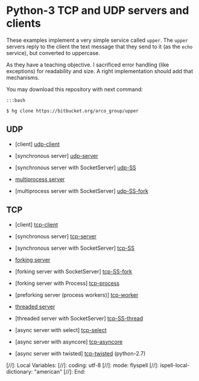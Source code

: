 Python-3 TCP and UDP servers and clients
========================================

These examples implement a very simple service called ``upper``. The ``upper`` servers
reply to the client the text message that they send to it (as the ``echo`` service), but
converted to uppercase.

As they have a teaching objective. I sacrificed error handling (like exceptions) for
readability and size. A right implementation should add that mechanisms.

You may download this repository with next command:

    :::bash

    $ hg clone https://bitbucket.org/arco_group/upper


UDP
---

- [client] [udp-client]
- [synchronous server] [udp-server]
- [synchronous server with SocketServer] [udp-SS]

- [multiprocess server][udp-fork]
- [multiprocess server with SocketServer] [udp-SS-fork]


[udp-client]:    https://bitbucket.org/arco_group/upper/raw/tip/UDP_client.py
[udp-server]:    https://bitbucket.org/arco_group/upper/raw/tip/UDP_server.py
[udp-SS]:        https://bitbucket.org/arco_group/upper/raw/tip/UDP_SS.py

[udp-fork]:      https://bitbucket.org/arco_group/upper/raw/tip/UDP_fork.py
[udp-SS-fork]:   https://bitbucket.org/arco_group/upper/raw/tip/UDP_SS_fork.py


TCP
---

- [client] [tcp-client]
- [synchronous server] [tcp-server]
- [synchronous server with SocketServer] [tcp-SS]

- [forking server][tcp-fork]
- [forking server with SocketServer] [tcp-SS-fork]
- [forking server with Process] [tcp-process]
- [preforking server (process workers)] [tcp-worker]

- [threaded server][tcp-thread]
- [threaded server with SocketServer] [tcp-SS-thread]

- [async server with select] [tcp-select]
- [async server with asyncore] [tcp-asyncore]
- [async server with twisted] [tcp-twisted] (python-2.7)


[tcp-client]:    https://bitbucket.org/arco_group/upper/raw/tip/TCP_client.py
[tcp-server]:    https://bitbucket.org/arco_group/upper/raw/tip/TCP_server.py
[tcp-SS]:        https://bitbucket.org/arco_group/upper/raw/tip/TCP_SS.py

[tcp-fork]:      https://bitbucket.org/arco_group/upper/raw/tip/TCP_fork.py
[tcp-SS-fork]:   https://bitbucket.org/arco_group/upper/raw/tip/TCP_SS_fork.py
[tcp-process]:   https://bitbucket.org/arco_group/upper/raw/tip/TCP_process.py
[tcp-worker]:    https://bitbucket.org/arco_group/upper/raw/tip/TCP_workers.py

[tcp-thread]:    https://bitbucket.org/arco_group/upper/raw/tip/TCP_thread.py
[tcp-SS-thread]: https://bitbucket.org/arco_group/upper/raw/tip/TCP_SS_thread.py

[tcp-select]:    https://bitbucket.org/arco_group/upper/raw/tip/TCP_select.py
[tcp-asyncore]:  https://bitbucket.org/arco_group/upper/raw/tip/TCP_asyncore.py
[tcp-twisted]:   https://bitbucket.org/arco_group/upper/raw/tip/TCP_twisted.py


[//]: Local Variables:
[//]:  coding: utf-8
[//]:  mode: flyspell
[//]:  ispell-local-dictionary: "american"
[//]: End:
